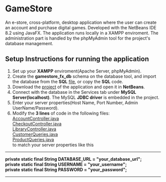 # GameStore
An e-store, cross-platform, desktop application where the user can create an account and purchase digital games. Developed with the NetBeans IDE 8.2 using JavaFX. The application runs locally in a XAMPP enviroment. The administration part is handled by the phpMyAdmin tool for the project's database management.

Setup Instructions for running the application
-----------------------------------------------
1. Set up your <strong>XAMPP</strong> enviroment(Apache Server, phpMyAdmin).
2. Create the <strong>gamestore_fx_db</strong> schema on the database tool, and import the database from the <strong>SQL</strong> <a href="https://github.com/chrislaskos/GameStore/blob/master/gamestore_fx_db.sql">file</a>, or copy the <strong>SQL</strong> code.
3. Download the <a href="https://github.com/chrislaskos/GameStore/blob/master/GameStoreProject.zip">project</a> of the application and open it in <strong>NetBeans</strong>.
4. Connect with the database in the Services tab under <strong>MySQL Server(localhost)</strong>. The MySQL <strong>JDBC driver</strong> is embedded in the project.
5. Enter your server properties(Host Name, Port Number, Admin UserName/Password).
6. Modify the <strong>3 lines</strong> of code in the following files: <br />
   <a href="https://github.com/chrislaskos/GameStore/blob/master/src/gamestore/AccountController.java">AccountController.java</a> <br />
   <a href="https://github.com/chrislaskos/GameStore/blob/master/src/gamestore/CheckoutController.java">CheckoutController.java</a> <br />
   <a href="https://github.com/chrislaskos/GameStore/blob/master/src/gamestore/LibraryController.java">LibraryController.java</a> <br />
   <a href="https://github.com/chrislaskos/GameStore/blob/master/src/gamestore/model/CustomerQueries.java">CustomerQueries.java</a> <br />
   <a href="https://github.com/chrislaskos/GameStore/blob/master/src/gamestore/model/ProductQueries.java">ProductQueries.java</a> <br /> 
   to match your server properties like this<br />
<hr />
   <strong>
      private static final String DATABASE_URL = "your_database_url"; <br />
      private static final String USERNAME = "your_username"; <br />
      private static final String PASSWORD = "your_password"; <br />
   </strong>   
<hr />
